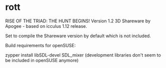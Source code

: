 # rott
RISE OF THE TRIAD: THE HUNT BEGINS! Version 1.2  3D Shareware by Apogee - based on icculus 1.12 release. 

Set to compile the Shareware version by default which is not included.

Build requirements for openSUSE:

zypper install libSDL-devel
SDL_mixer (development libraries don't seem to be included in openSUSE anymore)
